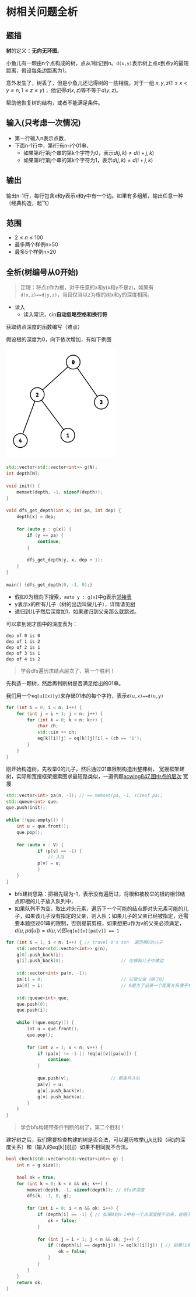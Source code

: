 # 树相关问题全析

## 题描

**树**的定义：**无向无环图**。

小鱼儿有一颗由n个点构成的树，点从1标记到n。`d(x,y)`表示树上点x到点y的最短距离，假设每条边距离为1。

意外发生了，树丢了，但是小鱼儿还记得树的一些相貌。对于一组 $x,y,z(1\le x < y \le n,1\le z\le y)$ ，他记得$d(x,z)$等不等于$d(y,z)$。

帮助他恢复树的结构，或者不能满足条件。

## 输入(只考虑一次情况)

- 第一行输入n表示点数，
- 下面n-1行中，第i行有n-i个01串，
  - 如果第i行第j个串的第k个字符为0，表示$d(j,k)\ne d(i+j,k)$
  - 如果第i行第j个串的第k个字符为1，表示$d(j,k)=d(i+j,k)$

## 输出

输出n-1行，每行包含x和y表示x和y中有一个边。如果有多组解，输出任意一种（经典构造，起飞）

## 范围

- $2\le n\le 100$
- 最多两个样例n>50
- 最多5个样例n>20

## 全析(树编号从0开始)

> 定理：将点z作为根，对于任意的x和y(x和y不是z)，如果有`d(x,z)==d(y,z)`，当且仅当以z为根的树x和y的深度相同。

- 读入
  - 读入常识，cin**自动忽略空格和换行符**

获取结点深度的函数编写（难点）

假设根的深度为0，向下依次增加，有如下例图

![](https://github.com/swapfloor/blog/blob/main/images/graph.png)

```c++
std::vector<std::vector<int>> g(N);
int depth[N];

void init() {
	memset(depth, -1, sizeof(depth));
}

void dfs_get_depth(int x, int pa, int dep) {
	depth[x] = dep;
	
	for (auto y : g[x]) {
		if (y == pa) {
			continue;
		}
		
		dfs_get_depth(y, x, dep + 1);
	}
}

main() {dfs_get_depth(0, -1, 0);}
```

- 假如0为根向下搜索，`auto y : g[x]`中g表示[邻接表](https://baike.baidu.com/item/%E9%82%BB%E6%8E%A5%E8%A1%A8/9796152)
- y表示x的所有儿子（树的出边叫做儿子），详情请见[树](https://baike.baidu.com/item/%E6%A0%91/2699484#viewPageContent)
- 递归到儿子然后深度加1，如果递归到父亲那么就跳过。

可以拿到刚才图中的深度表为：
```
dep of 0 is 0
dep of 1 is 2
dep of 2 is 1
dep of 3 is 1
dep of 4 is 2
```

> 学会dfs遍历求结点层次了，第一个胜利！

先构造一颗树，然后再判断树是否满足给出的01串。

我们用一个`eq[u][x][y]`来存储01串的每个字符，表示`d(u,x)==d(u,y)`

```c++
for (int i = 0; i < n; i++) {                         
	for (int j = i + 1; j < n; j++) {                 
		for (int k = 0; k < n; k++) {                 
			char ch;                                  
			std::cin >> ch;                           
			eq[k][i][j] = eq[k][j][i] = (ch == '1');  
		}                                             
	}                                                 
}                                                     
```

刚开始构造树，先枚举0的儿子，然后通过01串限制构造出整棵树，
宽搜框架建树，实际和宽搜框架搜索图求最短路类似，一道例题[acwing847.图中点的层次](https://www.acwing.com/problem/content/description/849/)
宽搜
```c++
std::vector<int> pa(n, -1); // == memset(pa, -1, sizeof pa);
std::queue<int> que;
que.push(init);

while (!que.empty()) {
  	int u = que.front();
  	que.pop();
  
	for (auto v : V) {
    		if (p[v] == -1) {
      			// 入队
      		p[v] = u;
    		}
  	}
}
```

- bfs建树思路：把祖先赋为-1，表示没有遍历过，将根和被枚举的根的相邻结点即根的儿子放入队列中，
- 如果队列不为空，取出对头元素，遍历下一个可能的结点即对头元素可能的儿子，如果该儿子没有指定的父亲，则入队；如果儿子的父亲已经被指定，还需要本题绕过01串的限制，否则提前剪枝，如果想把u作为v的父亲必须满足，$d(u,pa[u])=d(u,v)$即`eq[u][v][pa[v]] == 1`

```c++
for (int i = 1; i < n; i++) { // travel 0's son  遍历根0的儿子          
	std::vector<std::vector<int>> g(n);                    
	g[0].push_back(i);                                     
	g[i].push_back(0);                      // 在根和儿子中建边               
	                                                       
	std::vector<int> pa(n, -1);                            
	pa[i] = 0;                              // 记录父亲（除了0）               
	pa[0] = i;                              // 0是为了记录一个距离关系便于判断eq[u][v][pa[v]]
	                                                       
	std::queue<int> que;                                   
	que.push(0);                                           
	que.push(i);                                           
	                                                       
	while (!que.empty()) {                                 
		int u = que.front();                               
		que.pop();                                         
		                                                   
		for (int v = 1; v < n; v++) {                      
			if (pa[v] != -1 || !eq[u][v][pa[u]]) {         
				continue;                                  
			}                                              
			                                               
			que.push(v);                // 新条件入队                   
			pa[v] = u;                                     
			g[u].push_back(v);                             
			g[v].push_back(u);                             
		}                                                  
	}                                                      
}                                                          
```

> 学会bfs构建带条件判断的树了，第二个胜利！

建好树之后，我们需要检查构建的树是否合法，可以遍历枚举i,j,k比较（i和j的深度关系）和（输入的eq[k][i][j]）如果不相同就不合法。

```c++
bool check(std::vector<std::vector<int>> g) {
	int n = g.size();
	
	bool ok = true;
	for (int k = 0; k < n && ok; k++) {
		memset(depth, -1, sizeof(depth)); // dfs求深度
		dfs(k, -1, 0, g);
		
		for (int i = 0; i < n && ok; i++) {
			if (depth[i] == -1) { // 如果0到n-1中有一个点深度搜不出来，说明不合法
				ok = false;
			}
			
			for (int j = i + 1; j < n && ok; j++) {
				if ((depth[i] == depth[j]) != eq[k][i][j]) { // 如果(i和j的深度关系)和(输入的eq[k][i][j])不相同，则不合法。
					ok = false;
				}
			}
		}
	}
	return ok;
}
```

